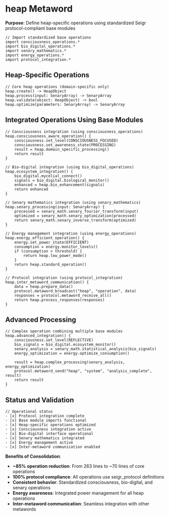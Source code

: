 # heap Metaword

**Purpose**: Define heap-specific operations using standardized Seigr protocol-compliant base modules

```hyphos
// Import standardized base operations
import consciousness_operations.*
import bio_digital_operations.*
import senary_mathematics.*
import energy_operations.*
import protocol_integration.*

```

## Heap-Specific Operations

```hyphos
// Core heap operations (domain-specific only)
heap.create() -> HeapObject
heap.process(input: SenaryArray) -> SenaryArray
heap.validate(object: HeapObject) -> bool
heap.optimize(parameters: SenaryArray) -> SenaryArray
```

## Integrated Operations Using Base Modules

```hyphos
// Consciousness integration (using consciousness_operations)
heap.consciousness_aware_operation() {
    consciousness.set_level(CONSCIOUSNESS_FOCUSED)
    consciousness.set_awareness_state(PROCESSING)
    result = heap.domain_specific_processing()
    return result
}

// Bio-digital integration (using bio_digital_operations)
heap.ecosystem_integration() {
    bio_digital.mycelial_connect()
    signals = bio_digital.biological_monitor()
    enhanced = heap.bio_enhancement(signals)
    return enhanced
}

// Senary mathematics integration (using senary_mathematics)
heap.senary_processing(input: SenaryArray) {
    processed = senary_math.senary_fourier_transform(input)
    optimized = senary_math.senary_optimization(processed)
    return senary_math.senary_inverse_transform(optimized)
}

// Energy management integration (using energy_operations)
heap.energy_efficient_operation() {
    energy.set_power_state(EFFICIENT)
    consumption = energy.monitor_levels()
    if (consumption > threshold) {
        return heap.low_power_mode()
    }
    return heap.standard_operation()
}

// Protocol integration (using protocol_integration)
heap.inter_metaword_communication() {
    data = heap.prepare_data()
    protocol.metaword_broadcast("heap", "operation", data)
    responses = protocol.metaword_receive_all()
    return heap.process_responses(responses)
}
```

## Advanced Processing

```hyphos
// Complex operation combining multiple base modules
heap.advanced_integration() {
    consciousness.set_level(REFLECTIVE)
    bio_signals = bio_digital.ecosystem_monitor()
    senary_analysis = senary_math.statistical_analysis(bio_signals)
    energy_optimization = energy.optimize_consumption()
    
    result = heap.complex_processing(senary_analysis, energy_optimization)
    protocol.metaword_send("heap", "system", "analysis_complete", result)
    return result
}
```

## Status and Validation

```hyphos
// Operational status
- [x] Protocol integration complete
- [x] Base module imports functional  
- [x] Heap-specific operations optimized
- [x] Consciousness integration active
- [x] Bio-digital interface operational
- [x] Senary mathematics integrated
- [x] Energy management active
- [x] Inter-metaword communication enabled
```

**Benefits of Consolidation**:
- **~85% operation reduction**: From 263 lines to ~70 lines of core operations
- **100% protocol compliance**: All operations use seigr_protocol definitions
- **Consistent behavior**: Standardized consciousness, bio-digital, and senary operations
- **Energy awareness**: Integrated power management for all heap operations
- **Inter-metaword communication**: Seamless integration with other metawords
